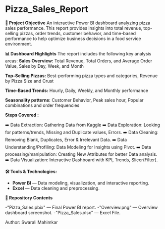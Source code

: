 # Pizza_Sales_Report
**📌 Project Objective**
An interactive Power BI dashboard analyzing pizza sales performance. This report provides insights into total revenue, top-selling pizzas, order trends, customer behavior, and time-based performance to help optimize business decisions in a food service environment.

**📊 Dashboard Highlights**
The report includes the following key analysis areas:
**Sales Overview:** Total Revenue, Total Orders, and Average Order Value, Sales by Day, Week, and Month

**Top-Selling Pizzas:** Best-performing pizza types and categories, Revenue by Pizza Size and Crust

**Time-Based Trends:** Hourly, Daily, Weekly, and Monthly performance

**Seasonality patterns:** Customer Behavior, Peak sales hour, Popular combinations and order frequencies

**Steps Covered :**

➡️ Data Extraction: Gathering Data from Kaggle
 ➡️ Data Exploration: Looking for patterns/trends, Missing and Duplicate values, Errors.
  ➡️ Data Cleaning: Removing Blank, Duplicates, Error & Irrelevant Data.
   ➡️ Data Understanding/Profiling: Data Modeling for Insights using Pivot.
    ➡️ Data processing/manipulation: Creating New Attributes for better Data analysis.
     ➡️ Data Visualization: Interactive Dashboard with KPI, Trends, Slicer(Filter).

**🛠 Tools & Technologies:**

  - **Power BI** — Data modeling, visualization, and interactive reporting.
   - **Excel** — Data cleaning and preprocessing.

**📂 Repository Contents**

  -"Pizza_Sales.pbix" — Final Power BI report.
    -"Overview.png" — Overview dashboard screenshot.
      -"Pizza_Sales.xlsx" — Excel File.

Author: Swarali Mahimkar
